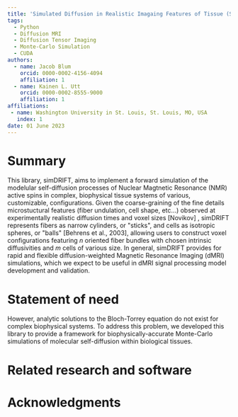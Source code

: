 ```yaml
---
title: 'Simulated Diffusion in Realistic Imagaing Features of Tissue (Sim-DRIFT)'
tags:
  - Python
  - Diffusion MRI
  - Diffusion Tensor Imaging
  - Monte-Carlo Simulation
  - CUDA
authors:
  - name: Jacob Blum
    orcid: 0000-0002-4156-4094
    affiliation: 1
  - name: Kainen L. Utt
    orcid: 0000-0002-8555-9000
    affiliation: 1
affiliations:
 - name: Washington University in St. Louis, St. Louis, MO, USA
   index: 1
date: 01 June 2023
---
```


# Summary

This library, simDRIFT, aims to implement a forward simulation of the modelular self-diffusion processes of Nuclear Magtnetic Resonance (NMR) active spins in complex, biophysical tissue systems of various, customizable, configurations. Given the coarse-graining of the fine details microstuctural features (fiber undulation, cell shape, etc...) observed at experimentally realistic diffusion times and voxel sizes [Novikov] , simDRIFT represents fibers as narrow cylinders, or "sticks", and cells as isotropic spheres, or "balls" [Behrens et al., 2003], allowing users to construct voxel configurations featuring $n$ oriented fiber bundles with chosen intrinsic diffusivities and $m$ cells of various size.
In general, simDRIFT provides for rapid and flexible diffusion-weighted Magnetic Resonance Imaging (dMRI) simulations, which we expect to be useful in dMRI signal processing model development and validation.   

# Statement of need

However, analytic solutions to the Bloch-Torrey equation do not exist for complex biophysical systems. To address this problem, we developed this library to provide a framework for biophysically-accurate Monte-Carlo simulations of molecular self-diffusion within biological tissues.


# Related research and software


# Acknowledgments
